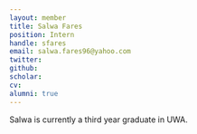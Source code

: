 ```yaml
---
layout: member
title: Salwa Fares
position: Intern
handle: sfares
email: salwa.fares96@yahoo.com
twitter:
github:
scholar:
cv:
alumni: true
---
```

Salwa is currently a third year graduate in UWA.
